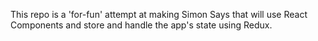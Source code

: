 This repo is a 'for-fun' attempt at making Simon Says that will use React Components and store and handle the app's state using Redux.